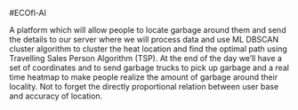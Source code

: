 #ECOfl-AI

A platform which will allow people to locate garbage around them and send the
details to our server where we will process data and use ML DBSCAN cluster
algorithm to cluster the heat location and find the optimal path using Travelling
Sales Person Algorithm (TSP). At the end of the day we’ll have a set of
coordinates and to send garbage trucks to pick up garbage and a real time
heatmap to make people realize the amount of garbage around their locality. Not
to forget the directly proportional relation between user base and accuracy of
location.
